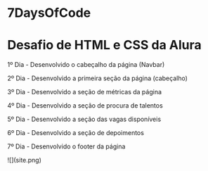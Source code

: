 # 7DaysOfCode
<h1>Desafio de HTML e CSS da Alura</h1>

<p>1º Dia - Desenvolvido o cabeçalho da página (Navbar)</p>
<p>2º Dia - Desenvolvido a primeira seção da página (cabeçalho)</p> 
<p>3º Dia - Desenvolvido a seção de métricas da página</p> 
<p>4º Dia - Desenvolvido a seção de procura de talentos</p>
<p>5º Dia - Desenvolvido a seção das vagas disponíveis</p>
<p>6º Dia - Desenvolvido a seção de depoimentos</p>
<p>7º Dia - Desenvolvido o footer da página</p>
![](site.png)
